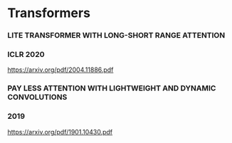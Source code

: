 # Transformers

### LITE TRANSFORMER WITH LONG-SHORT RANGE ATTENTION
### ICLR 2020
https://arxiv.org/pdf/2004.11886.pdf


### PAY LESS ATTENTION WITH LIGHTWEIGHT AND DYNAMIC CONVOLUTIONS
### 2019
https://arxiv.org/pdf/1901.10430.pdf
